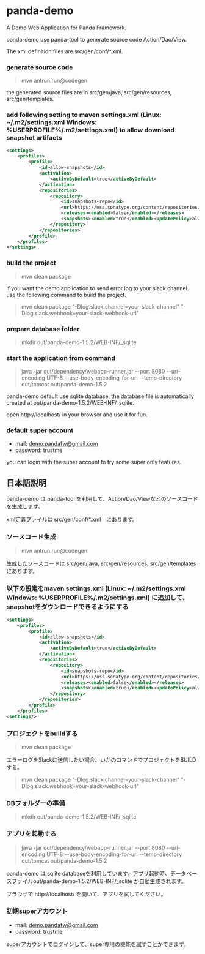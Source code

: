 panda-demo
==========

A Demo Web Application for Panda Framework.

panda-demo use panda-tool to generate source code Action/Dao/View.

The xml definition files are src/gen/conf/*.xml.

### generate source code

> mvn antrun:run@codegen

the generated source files are in src/gen/java, src/gen/resources, src/gen/templates.

### add following setting to maven settings.xml (Linux: ~/.m2/settings.xml  Windows: %USERPROFILE%/.m2/settings.xml) to allow download snapshot artifacts

```xml
<settings>
	<profiles>
		<profile>
			<id>allow-snapshots</id>
			<activation>
				<activeByDefault>true</activeByDefault>
			</activation>
			<repositories>
				<repository>
					<id>snapshots-repo</id>
					<url>https://oss.sonatype.org/content/repositories/snapshots</url>
					<releases><enabled>false</enabled></releases>
					<snapshots><enabled>true</enabled><updatePolicy>always</updatePolicy></snapshots>
				</repository>
			</repositories>
		</profile>
	</profiles>
</settings>
```

### build the project

> mvn clean package

if you want the demo application to send error log to your slack channel. use the following command to build the project.

> mvn clean package "-Dlog.slack.channel=your-slack-channel" "-Dlog.slack.webhook=your-slack-webhook-url"

### prepare database folder

> mkdir out/panda-demo-1.5.2/WEB-INF/_sqlite

### start the application from command

> java -jar out/dependency/webapp-runner.jar --port 8080 --uri-encoding UTF-8 --use-body-encoding-for-uri --temp-directory out/tomcat out/panda-demo-1.5.2

panda-demo default use sqlite database, the database file is automatically created at out/panda-demo-1.5.2/WEB-INF/_sqlite.

open http://localhost/ in your browser and use it for fun.


### default super account

 - mail: demo.pandafw@gmail.com
 - password: trustme

you can login with the super account to try some super only features.


## 日本語説明

panda-demo は panda-tool を利用して、Action/Dao/Viewなどのソースコードを生成します。

xml定義ファイルは src/gen/conf/*.xml　にあります。

### ソースコード生成

> mvn antrun:run@codegen

生成したソースコードは src/gen/java, src/gen/resources, src/gen/templates　にあります。

### 以下の設定をmaven settings.xml (Linux: ~/.m2/settings.xml  Windows: %USERPROFILE%/.m2/settings.xml) に追加して、snapshotをダウンロードできるようにする

```xml
<settings>
	<profiles>
		<profile>
			<id>allow-snapshots</id>
			<activation>
				<activeByDefault>true</activeByDefault>
			</activation>
			<repositories>
				<repository>
					<id>snapshots-repo</id>
					<url>https://oss.sonatype.org/content/repositories/snapshots</url>
					<releases><enabled>false</enabled></releases>
					<snapshots><enabled>true</enabled><updatePolicy>always</updatePolicy></snapshots>
				</repository>
			</repositories>
		</profile>
	</profiles>
<settings/>
```

### プロジェクトをbuildする

> mvn clean package

エラーログをSlackに送信したい場合、いかのコマンドでプロジェクトをBUILDする。

> mvn clean package "-Dlog.slack.channel=your-slack-channel" "-Dlog.slack.webhook=your-slack-webhook-url"


### DBフォルダーの準備

> mkdir out/panda-demo-1.5.2/WEB-INF/_sqlite

### アプリを起動する

> java -jar out/dependency/webapp-runner.jar --port 8080 --uri-encoding UTF-8 --use-body-encoding-for-uri --temp-directory out/tomcat out/panda-demo-1.5.2

panda-demo は sqlite databaseを利用しています。アプリ起動時、データベースファイルout/panda-demo-1.5.2/WEB-INF/_sqlite が自動生成されます。

ブラウザで http://localhost/ を開いて、アプリを試してください。


### 初期superアカウント

 - mail: demo.pandafw@gmail.com
 - password: trustme

superアカウントでログインして、super専用の機能を試すことができます。


